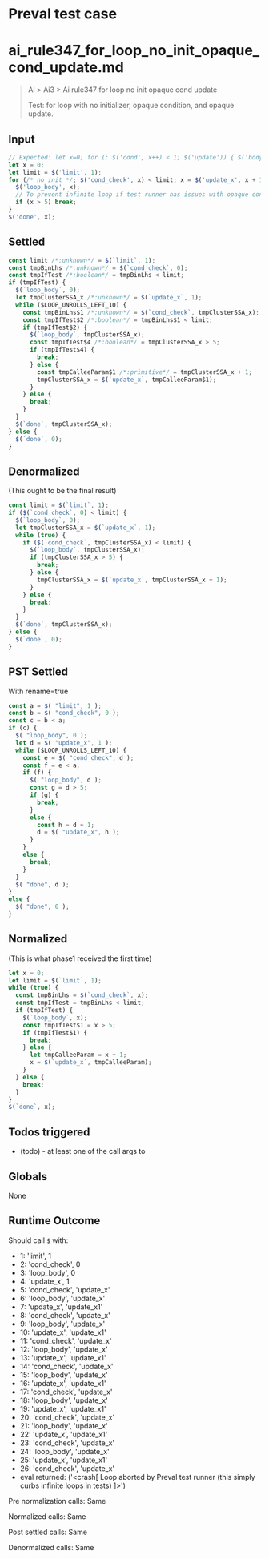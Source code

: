 # Preval test case

# ai_rule347_for_loop_no_init_opaque_cond_update.md

> Ai > Ai3 > Ai rule347 for loop no init opaque cond update
>
> Test: for loop with no initializer, opaque condition, and opaque update.

## Input

`````js filename=intro
// Expected: let x=0; for (; $('cond', x++) < 1; $('update')) { $('body'); }
let x = 0;
let limit = $('limit', 1);
for (/* no init */; $('cond_check', x) < limit; x = $('update_x', x + 1)) {
  $('loop_body', x);
  // To prevent infinite loop if test runner has issues with opaque condition termination
  if (x > 5) break; 
}
$('done', x);
`````


## Settled


`````js filename=intro
const limit /*:unknown*/ = $(`limit`, 1);
const tmpBinLhs /*:unknown*/ = $(`cond_check`, 0);
const tmpIfTest /*:boolean*/ = tmpBinLhs < limit;
if (tmpIfTest) {
  $(`loop_body`, 0);
  let tmpClusterSSA_x /*:unknown*/ = $(`update_x`, 1);
  while ($LOOP_UNROLLS_LEFT_10) {
    const tmpBinLhs$1 /*:unknown*/ = $(`cond_check`, tmpClusterSSA_x);
    const tmpIfTest$2 /*:boolean*/ = tmpBinLhs$1 < limit;
    if (tmpIfTest$2) {
      $(`loop_body`, tmpClusterSSA_x);
      const tmpIfTest$4 /*:boolean*/ = tmpClusterSSA_x > 5;
      if (tmpIfTest$4) {
        break;
      } else {
        const tmpCalleeParam$1 /*:primitive*/ = tmpClusterSSA_x + 1;
        tmpClusterSSA_x = $(`update_x`, tmpCalleeParam$1);
      }
    } else {
      break;
    }
  }
  $(`done`, tmpClusterSSA_x);
} else {
  $(`done`, 0);
}
`````


## Denormalized
(This ought to be the final result)

`````js filename=intro
const limit = $(`limit`, 1);
if ($(`cond_check`, 0) < limit) {
  $(`loop_body`, 0);
  let tmpClusterSSA_x = $(`update_x`, 1);
  while (true) {
    if ($(`cond_check`, tmpClusterSSA_x) < limit) {
      $(`loop_body`, tmpClusterSSA_x);
      if (tmpClusterSSA_x > 5) {
        break;
      } else {
        tmpClusterSSA_x = $(`update_x`, tmpClusterSSA_x + 1);
      }
    } else {
      break;
    }
  }
  $(`done`, tmpClusterSSA_x);
} else {
  $(`done`, 0);
}
`````


## PST Settled
With rename=true

`````js filename=intro
const a = $( "limit", 1 );
const b = $( "cond_check", 0 );
const c = b < a;
if (c) {
  $( "loop_body", 0 );
  let d = $( "update_x", 1 );
  while ($LOOP_UNROLLS_LEFT_10) {
    const e = $( "cond_check", d );
    const f = e < a;
    if (f) {
      $( "loop_body", d );
      const g = d > 5;
      if (g) {
        break;
      }
      else {
        const h = d + 1;
        d = $( "update_x", h );
      }
    }
    else {
      break;
    }
  }
  $( "done", d );
}
else {
  $( "done", 0 );
}
`````


## Normalized
(This is what phase1 received the first time)

`````js filename=intro
let x = 0;
let limit = $(`limit`, 1);
while (true) {
  const tmpBinLhs = $(`cond_check`, x);
  const tmpIfTest = tmpBinLhs < limit;
  if (tmpIfTest) {
    $(`loop_body`, x);
    const tmpIfTest$1 = x > 5;
    if (tmpIfTest$1) {
      break;
    } else {
      let tmpCalleeParam = x + 1;
      x = $(`update_x`, tmpCalleeParam);
    }
  } else {
    break;
  }
}
$(`done`, x);
`````


## Todos triggered


- (todo) - at least one of the call args to


## Globals


None


## Runtime Outcome


Should call `$` with:
 - 1: 'limit', 1
 - 2: 'cond_check', 0
 - 3: 'loop_body', 0
 - 4: 'update_x', 1
 - 5: 'cond_check', 'update_x'
 - 6: 'loop_body', 'update_x'
 - 7: 'update_x', 'update_x1'
 - 8: 'cond_check', 'update_x'
 - 9: 'loop_body', 'update_x'
 - 10: 'update_x', 'update_x1'
 - 11: 'cond_check', 'update_x'
 - 12: 'loop_body', 'update_x'
 - 13: 'update_x', 'update_x1'
 - 14: 'cond_check', 'update_x'
 - 15: 'loop_body', 'update_x'
 - 16: 'update_x', 'update_x1'
 - 17: 'cond_check', 'update_x'
 - 18: 'loop_body', 'update_x'
 - 19: 'update_x', 'update_x1'
 - 20: 'cond_check', 'update_x'
 - 21: 'loop_body', 'update_x'
 - 22: 'update_x', 'update_x1'
 - 23: 'cond_check', 'update_x'
 - 24: 'loop_body', 'update_x'
 - 25: 'update_x', 'update_x1'
 - 26: 'cond_check', 'update_x'
 - eval returned: ('<crash[ Loop aborted by Preval test runner (this simply curbs infinite loops in tests) ]>')

Pre normalization calls: Same

Normalized calls: Same

Post settled calls: Same

Denormalized calls: Same
